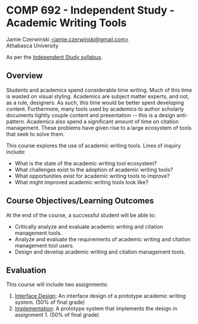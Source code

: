 # COMP 692 - Independent Study - Academic Writing Tools
Jamie Czerwinski [\<jamie.czerwinski@gmail.com\>](jamie.czerwinski@gmail.com)  
Athabasca University

As per the [Independent Study syllabus](http://www.athabascau.ca/syllabi/comp/comp692_3.php).

## Overview

Students and academics spend considerable time writing. Much of this time is wasted on visual styling. Academics are subject matter experts, and not, as a rule, designers. As such, this time would be better spent developing content. Furthermore, many tools used by academics to author scholarly documents tightly couple content and presentation -- this is a design anti-pattern. Academics also spend a significant amount of time on citation management. These problems have given rise to a large ecosystem of tools that seek to solve them.

This course explores the use of academic writing tools. Lines of inquiry include:

- What is the state of the academic writing tool ecosystem?
- What challenges exist to the adoption of academic writing tools?
- What opportunities exist for academic writing tools to improve?
- What might improved academic writing tools look like?

## Course Objectives/Learning Outcomes

At the end of the course, a successful student will be able to:

- Critically analyze and evaluate academic writing and citation management tools.
- Analyze and evaluate the requirements of academic writing and citation management tool users.
- Design and develop academic writing and citation management tools.

## Evaluation

This course will include two assignments:

1. [Interface Design](assignment-1.md): An interface design of a prototype academic writing system. (50% of final grade)
2. [Implementation](assignment-3.md): A prototype system that implements the design in assignment 1. (50% of final grade)
